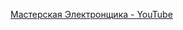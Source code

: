 [Мастерская Электронщика - YouTube](https://www.youtube.com/channel/UCAjmXQnYQjWoVHx6NIo24CQ/videos)
